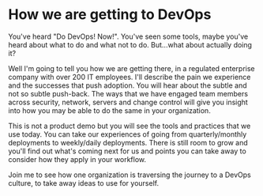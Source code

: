 # How we are getting to DevOps

You've heard "Do DevOps! Now!". You've seen some tools, maybe you've heard about what to do and what not to do. But...what about actually doing it?

Well I'm going to tell you how we are getting there, in a regulated enterprise company with over 200 IT employees. I'll describe the pain we experience and the successes that push adoption. You will hear about the subtle and not so subtle push-back. The ways that we have engaged team members across security, network, servers and change control will give you insight into how you may be able to do the same in your organization.

This is not a product demo but you will see the tools and practices that we use today. You can take our experiences of going from quarterly/monthly deployments to weekly/daily deployments. There is still room to grow and you'll find out what's coming next for us and points you can take away to consider how they apply in your workflow.

Join me to see how one organization is traversing the journey to a DevOps culture, to take away ideas to use for yourself.
